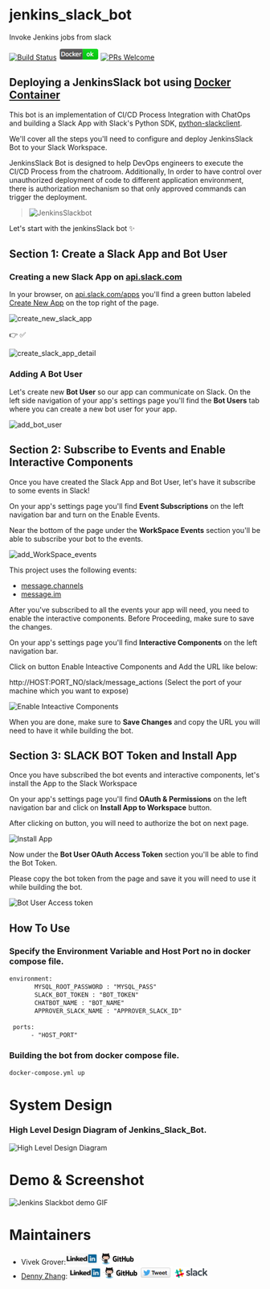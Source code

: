 # jenkins_slack_bot
Invoke Jenkins jobs from slack

[![Build Status](https://travis-ci.org/DennyZhang/jenkins_slack_bot.svg?branch=master)](https://travis-ci.org/DennyZhang/jenkins_slack_bot) [![Docker](https://raw.githubusercontent.com/USDevOps/mywechat-slack-group/master/images/docker.png)](https://hub.docker.com/r/denny/jenkins_slack_bot/) [![PRs Welcome](https://img.shields.io/badge/PRs-welcome-brightgreen.svg)](http://makeapullrequest.com)

## Deploying a JenkinsSlack bot using [Docker Container](https://github.com/USDevOps/jenkins_slack_bot/blob/master/docker-compose.yml) 
This bot is an implementation of CI/CD Process Integration with ChatOps and building a Slack App with Slack's Python SDK, [python-slackclient](http://python-slackclient.readthedocs.io/en/latest/).

We'll cover all the steps you'll need to configure and deploy JenkinsSlack Bot to your Slack Workspace.

JenkinsSlack Bot is designed to help DevOps engineers to execute the CI/CD Process from the chatroom. Additionally, In order to have control over unauthorized deployment of code to different application environment, there is authorization mechanism so that only approved commands can trigger the deployment. 

>![JenkinsSlackbot](https://s3.ap-south-1.amazonaws.com/jenkinsbot/ezgif.com-optimize.gif)

Let's start with the jenkinsSlack bot :sparkles:

## Section 1: Create a Slack App and Bot User

### Creating a new Slack App on [api.slack.com](https://api.slack.com/apps)

In your browser, on [api.slack.com/apps](https://api.slack.com/apps) you'll find a green button labeled [Create New App](https://api.slack.com/apps/new) on the top right of the page.

![create_new_slack_app](https://s3.ap-south-1.amazonaws.com/jenkinsbot/createapp0.PNG)

:point_right: :white_check_mark:

![create_slack_app_detail](https://s3.ap-south-1.amazonaws.com/jenkinsbot/newapp.PNG)


### Adding A Bot User

Let's create new **Bot User** so our app can communicate on Slack. On the left side navigation of your app's settings page you'll find the **Bot Users** tab where you can create a new bot user for your app.

![add_bot_user](https://s3.ap-south-1.amazonaws.com/jenkinsbot/createapp3.PNG)

## Section 2: Subscribe to Events and Enable Interactive Components

Once you have created the Slack App and Bot User, let's have it subscribe to some events in Slack!

On your app's settings page you'll find **Event Subscriptions** on the left navigation bar and turn on the Enable Events.

Near the bottom of the page under the **WorkSpace Events** section you'll be able to subscribe your bot to the events.

![add_WorkSpace_events](https://s3.ap-south-1.amazonaws.com/jenkinsbot/events_new.PNG)

This project uses the following events:

- [message.channels](https://api.slack.com/events/message.channels)
- [message.im](https://api.slack.com/events/message.im)

After you've subscribed to all the events your app will need, you need to enable the interactive components. Before Proceeding, make sure to save the changes.

On your app's settings page you'll find **Interactive Components** on the left navigation bar.

Click on button Enable Inteactive Components and Add the URL like below:

http://HOST:PORT_NO/slack/message_actions (Select the port of your machine which you want to expose)

![Enable Inteactive Components](https://s3.ap-south-1.amazonaws.com/jenkinsbot/events2.PNG)

When you are done, make sure to **Save Changes** and copy the URL you will need to have it while building the bot.

## Section 3: SLACK BOT Token and Install App

Once you have subscribed the bot events and interactive components, let's install the App to the Slack Workspace

On your app's settings page you'll find **OAuth & Permissions** on the left navigation bar and click on **Install App to Workspace** button.

After clicking on button, you will need to authorize the bot on next page.

![Install App](https://s3.ap-south-1.amazonaws.com/jenkinsbot/install2.PNG)

Now under the **Bot User OAuth Access Token** section you'll be able to find the Bot Token.

Please copy the bot token from the page and save it you will need to use it while building the bot.

![Bot User Access token](https://s3.ap-south-1.amazonaws.com/jenkinsbot/token.PNG)

## How To Use

### Specify the Environment Variable  and Host Port no in docker compose file.

```
environment:
       MYSQL_ROOT_PASSWORD : "MYSQL_PASS"
       SLACK_BOT_TOKEN : "BOT_TOKEN"
       CHATBOT_NAME : "BOT_NAME"
       APPROVER_SLACK_NAME : "APPROVER_SLACK_ID"

 ports:
      - "HOST_PORT"

```
### Building the bot from docker compose file.

```
docker-compose.yml up 

```

# System Design
### High Level Design Diagram of Jenkins_Slack_Bot.

![High Level Design Diagram](https://s3.ap-south-1.amazonaws.com/jenkinsbot/HLD_jenkinsslackbot.jpg)

# Demo & Screenshot
![Jenkins Slackbot demo GIF](https://s3.ap-south-1.amazonaws.com/jenkinsbot/ezgif.com-optimize.gif)

# Maintainers
- Vivek Grover:[![LinkedIn](https://raw.githubusercontent.com/USDevOps/mywechat-slack-group/master/images/linkedin.png)](https://www.linkedin.com/in/vivek-grover-69420743/) [![Github](https://raw.githubusercontent.com/USDevOps/mywechat-slack-group/master/images/github.png)](https://github.com/vivekgrover1/)
- [Denny Zhang](https://www.dennyzhang.com): [![LinkedIn](https://raw.githubusercontent.com/USDevOps/mywechat-slack-group/master/images/linkedin.png)](https://www.linkedin.com/in/dennyzhang001) [![Github](https://raw.githubusercontent.com/USDevOps/mywechat-slack-group/master/images/github.png)](https://github.com/DennyZhang) [![Twitter](https://raw.githubusercontent.com/USDevOps/mywechat-slack-group/master/images/twitter.png)](https://twitter.com/dennyzhang001) [![Slack](https://raw.githubusercontent.com/USDevOps/mywechat-slack-group/master/images/slack.png)](https://www.dennyzhang.com/slack)
